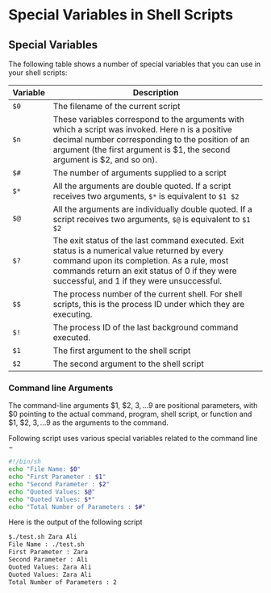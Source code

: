 # Special Variables in Shell Scripts

## Special Variables

The following table shows a number of special variables that you can use in your shell scripts:

| Variable | Description                                                                                                                                                                                                                                 |
|----------|---------------------------------------------------------------------------------------------------------------------------------------------------------------------------------------------------------------------------------------------|
| `$0`     | The filename of the current script                                                                                                                                                                                                          |
| `$n`     | These variables correspond to the arguments with which a script was invoked. Here n is a positive decimal number corresponding to the position of an argument (the first argument is $1, the second argument is $2, and so on).             |
| `$#`     | The number of arguments supplied to a script                                                                                                                                                                                                |
| `$*`     | All the arguments are double quoted. If a script receives two arguments, `$*` is equivalent to `$1 $2`                                                                                                                                      |
| `$@`     | All the arguments are individually double quoted. If a script receives two arguments, `$@` is equivalent to `$1 $2`                                                                                                                         |
| `$?`     | The exit status of the last command executed. Exit status is a numerical value returned by every command upon its completion. As a rule, most commands return an exit status of 0 if they were successful, and 1 if they were unsuccessful. |
| `$$`     | The process number of the current shell. For shell scripts, this is the process ID under which they are executing.                                                                                                                          |
| `$!`     | The process ID of the last background command executed.                                                                                                                                                                                     |
| `$1`     | The first argument to the shell script                                                                                                                                                                                                      |
| `$2`     | The second argument to the shell script                                                                                                                                                                                                     |

### Command line Arguments

The command-line arguments $1, $2, $3, ...$9 are positional parameters, with $0 pointing to the actual command, program, shell script, or function and $1, $2, $3, ...$9 as the arguments to the command.

Following script uses various special variables related to the command line −

```bash
#!/bin/sh
echo "File Name: $0"
echo "First Parameter : $1"
echo "Second Parameter : $2"
echo "Quoted Values: $@"
echo "Quoted Values: $*"
echo "Total Number of Parameters : $#"
```

Here is the output of the following script

```bash
$./test.sh Zara Ali
File Name : ./test.sh
First Parameter : Zara
Second Parameter : Ali
Quoted Values: Zara Ali
Quoted Values: Zara Ali
Total Number of Parameters : 2
```
